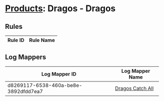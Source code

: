 # [Products](README.md): Dragos - Dragos

## Rules

|Rule ID|Rule Name|
|----|----|


## Log Mappers

|Log Mapper ID|Log Mapper Name|
|----|----|
|d8269117-6538-460a-be8e-3892dfdd7ea7|[Dragos Catch All](../mappings/d8269117-6538-460a-be8e-3892dfdd7ea7.md)|


